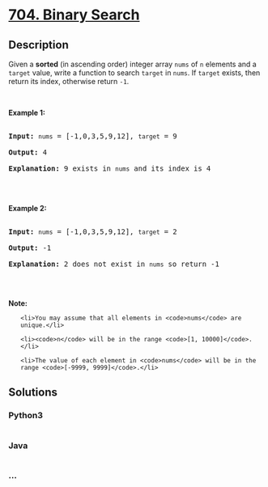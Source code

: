 # [704. Binary Search](https://leetcode.com/problems/binary-search)

## Description
<p>Given a <strong>sorted</strong> (in ascending order) integer array <code>nums</code> of <code>n</code> elements and a <code>target</code> value, write a function to search <code>target</code> in <code>nums</code>. If <code>target</code> exists, then return its index, otherwise return <code>-1</code>.</p>



<p><br />

<strong>Example 1:</strong></p>



<pre>

<strong>Input:</strong> <code>nums</code> = [-1,0,3,5,9,12], <code>target</code> = 9

<strong>Output:</strong> 4

<strong>Explanation:</strong> 9 exists in <code>nums</code> and its index is 4



</pre>



<p><strong>Example 2:</strong></p>



<pre>

<strong>Input:</strong> <code>nums</code> = [-1,0,3,5,9,12], <code>target</code> = 2

<strong>Output:</strong> -1

<strong>Explanation:</strong> 2 does not exist in <code>nums</code> so return -1

</pre>



<p>&nbsp;</p>



<p><strong>Note:</strong></p>



<ol>

	<li>You may assume that all elements in <code>nums</code> are unique.</li>

	<li><code>n</code> will be in the range <code>[1, 10000]</code>.</li>

	<li>The value of each element in <code>nums</code> will be in the range <code>[-9999, 9999]</code>.</li>

</ol>




## Solutions


<!-- tabs:start -->

### **Python3**

```python

```

### **Java**

```java

```

### **...**
```

```

<!-- tabs:end -->